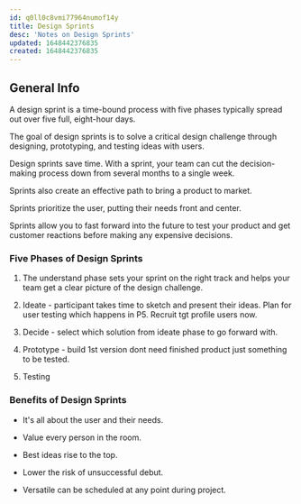 ```yaml
---
id: q0ll0c8vmi77964numof14y
title: Design Sprints
desc: 'Notes on Design Sprints'
updated: 1648442376835
created: 1648442376835
---
```


## General Info

A design sprint is a time-bound process with five phases typically spread out over five full, eight-hour days.

The goal of design sprints is to solve a critical design challenge through designing, prototyping, and testing ideas with users.

Design sprints save time. With a sprint, your team can cut the decision-making process down from several months to a single week.

Sprints also create an effective path to bring a product to market.

Sprints prioritize the user, putting their needs front and center.

Sprints allow you to fast forward into the future to test your product and get customer reactions before making any expensive decisions.

### Five Phases of Design Sprints

1. The understand phase sets your sprint on the right track and helps your team get a clear picture of the design challenge.

2. Ideate - participant takes time to sketch and present their ideas. Plan for user testing which happens in P5. Recruit tgt profile users now.

3. Decide - select which solution from ideate phase to go forward with.

4. Prototype - build 1st version dont need finished product just something to be tested.

5. Testing

### Benefits of Design Sprints

- It's all about the user and their needs.

- Value every person in the room.

- Best ideas rise to the top.

- Lower the risk of unsuccessful debut.

- Versatile can be scheduled at any point during project.
